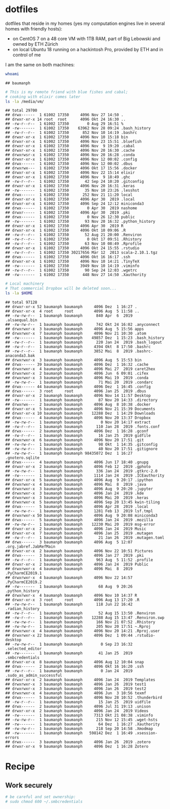 dotfiles
================

dotfiles that reside in my homes (yes my computation engines live in
several homes with friendly hosts):

  - on CentOS 7 on a 48 core VM with 1TB RAM, part of Big Lebowski and
    owned by ETH Zürich
  - on local Ubuntu 18 running on a hackintosh Pro, provided by ETH and
    in control of me

I am the same on both machines:

``` bash
whoami
```

    ## baumanph

``` bash
# This is my remote friend with blue fishes and cabal;
# cooking with elixir comes later
ls -la /media/vm/
```

    ## total 29700
    ## drwx------  1 61002 17350     4096 Nov 27 14:50 .
    ## drwxr-xr-x 14 root  root      4096 Okt 24 16:30 ..
    ## -rw-r--r--  1 61002 17350        0 Aug 29 16:51 %
    ## -rw-------  1 61002 17350    63962 Nov 28 09:24 .bash_history
    ## -rw-r--r--  1 61002 17350      852 Nov 10 14:19 .bashrc
    ## drwxr-xr-x  1 61002 17350     4096 Nov 10 15:18 bin
    ## drwxr-xr-x  1 61002 17350     4096 Nov 23 15:51 .bluefish
    ## drwxr-xr-x  1 61002 17350     4096 Nov  9 19:20 .cabal
    ## drwxr-xr-x  1 61002 17350     4096 Nov 20 16:30 .cache
    ## drwxrwsr-x  1 61002 17350     4096 Nov 20 16:28 .conda
    ## drwxr-xr-x  1 61002 17350     4096 Nov 12 00:02 .config
    ## drwx------  1 61002 17350     4096 Nov 12 00:02 .dbus
    ## drwxrwx---  1 61002 17350     4096 Okt 17 15:56 .docker
    ## drwxr-xr-x  1 61002 17350     4096 Nov 22 15:14 elixir
    ## drwxr-xr-x  1 61002 17350     4096 Nov  9 18:49 .ghc
    ## -rw-r--r--  1 61002 17350       42 Sep 24 10:20 .gitconfig
    ## drwxr-xr-x  1 61002 17350     4096 Nov 20 16:31 .keras
    ## -rw-------  1 61002 17350       35 Nov 10 23:26 .lesshst
    ## drwx------  1 61002 17350      252 Nov 21 11:20 local
    ## drwxr-xr-x  1 61002 17350     4096 Apr 30  2019 .local
    ## drwxr-xr-x  1 61002 17350     4096 Sep 24 12:12 miniconda3
    ## drwx------  1 61002 17350        0 Apr 30  2019 nashome
    ## drwxr-----  1 61002 17350     4096 Apr 30  2019 .pki
    ## drwx------  1 61002 17350        0 Nov 26 12:30 public
    ## -rw-------  1 61002 17350       93 Nov 20 16:32 .python_history
    ## drwxr-xr-x  1 61002 17350     4096 Apr 30  2019 R
    ## drwxr-xr-x  1 61002 17350     4096 Okt 10 09:06 .R
    ## -rw-r--r--  1 61002 17350       52 Aug 21 20:00 .Renviron
    ## -rw-r--r--  1 61002 17350        0 Okt 17 09:51 .Rhistory
    ## -rw-r--r--  1 61002 17350       63 Nov 10 08:49 .Rprofile
    ## drwxr-xr-x  1 61002 17350     4096 Okt 24 15:55 .rstudio
    ## -rw-r--r--  1 61002 17350 30217656 Mär 12  2013 scala-2.10.1.tgz
    ## drwx------  1 61002 17350     4096 Okt 16 16:17 .ssh
    ## drwxr-xr-x  1 61002 17350     4096 Nov 10 14:21 .TinyTeX
    ## -rw-------  1 61002 17350     3949 Nov 10 14:19 .viminfo
    ## -rw-r--r--  1 61002 17350       90 Sep 24 12:03 .wgetrc
    ## -rw-------  1 61002 17350      448 Nov 27 14:50 .Xauthority

``` bash
# Local machinery
# That commercial Dropbox will be deleted soon...
ls -la $HOME
```

    ## total 97128
    ## drwxr-xr-x 52 baumanph baumanph     4096 Dez  1 16:27 .
    ## drwxr-xr-x  4 root     root         4096 Aug  5 11:58 ..
    ## -rw-rw-r--  1 baumanph baumanph      840 Apr  6  2019 .alsaequal.bin
    ## -rw-rw-r--  1 baumanph baumanph      742 Okt 24 16:02 .anyconnect
    ## drwxrwxr-x  3 baumanph baumanph     4096 Aug  5 15:56 apps
    ## drwxrwxr-x  7 baumanph baumanph     4096 Nov 21 10:30 .atom
    ## -rw-------  1 baumanph baumanph    49857 Dez  1 15:23 .bash_history
    ## -rw-r--r--  1 baumanph baumanph      220 Jan 24  2019 .bash_logout
    ## -rw-r--r--  1 baumanph baumanph     4394 Okt  8 17:50 .bashrc
    ## -rw-r--r--  1 baumanph baumanph     3852 Mai  8  2019 .bashrc-anaconda3.bak
    ## drwxrwxr-x  3 baumanph baumanph     4096 Aug  5 15:53 bin
    ## drwx------ 39 baumanph baumanph     4096 Dez  1 16:32 .cache
    ## drwxrwxr-x  4 baumanph baumanph     4096 Mai 27  2019 caret2hex
    ## drwxrwxr-x  2 baumanph baumanph     4096 Jun  6 09:01 .cifex
    ## drwxrwxr-x  3 baumanph baumanph     4096 Mai 19  2019 .conda
    ## -rw-rw-r--  1 baumanph baumanph       71 Mai 20  2019 .condarc
    ## drwx------ 44 baumanph baumanph     4096 Dez  1 16:45 .config
    ## drwx------  3 root     root         4096 Jan 25  2019 .dbus
    ## drwxr-xr-x  2 baumanph baumanph     4096 Nov 14 11:57 Desktop
    ## -rw-------  1 baumanph baumanph       87 Nov 20 14:33 .directory
    ## drwxrwx---  2 baumanph baumanph     4096 Aug  8 10:38 .docker
    ## drwxr-xr-x  5 baumanph baumanph     4096 Nov 21 15:39 Documents
    ## drwxr-xr-x 10 baumanph baumanph    12288 Dez  1 14:29 Downloads
    ## drwx------  4 baumanph baumanph     4096 Nov 20 13:37 Dropbox
    ## -rw-rw-r--  1 baumanph baumanph        0 Nov 20 14:17 extract
    ## -rw-r--r--  1 baumanph baumanph      110 Jan 28  2019 .fonts.conf
    ## drwx------  2 baumanph baumanph     4096 Dez  1 16:28 .gconf
    ## -rw-r--r--  1 baumanph baumanph       16 Jan 25  2019 gidfile
    ## drwxrwxr-x  6 baumanph baumanph     4096 Nov 20 17:51 .git
    ## -rw-rw-r--  1 baumanph baumanph       98 Okt  1 14:35 .gitconfig
    ## -rw-rw-r--  1 baumanph baumanph       40 Nov 20 17:51 .gitignore
    ## -rw-rw-r--  1 baumanph baumanph 98435072 Dez  1 16:27 .gnotero.sqlite
    ## drwx------  4 baumanph baumanph     4096 Jun 17 18:40 .gnupg
    ## drwxr-xr-x  2 baumanph baumanph     4096 Feb 12  2019 .gphoto
    ## -rw-rw-r--  1 baumanph baumanph      336 Jan 24  2019 .gtkrc-2.0
    ## -rw-------  1 baumanph baumanph     1114 Jan 24  2019 .ICEauthority
    ## drwxr-xr-x  5 baumanph baumanph     4096 Aug  9 20:17 .ipython
    ## drwxrwxr-x  4 baumanph baumanph     4096 Mai  8  2019 .java
    ## drwxrwxr-x  3 baumanph baumanph     4096 Aug  9 20:20 .jupyter
    ## drwxrwxr-x  3 baumanph baumanph     4096 Jan 24  2019 .kde
    ## drwxrwxr-x  3 baumanph baumanph     4096 Mai 20  2019 .keras
    ## drwxrwxr-x  5 baumanph baumanph     4096 Sep 20 13:45 kwin-tiling
    ## drwx------  5 baumanph baumanph     4096 Apr 28  2019 .local
    ## -rw-rw-r--  1 baumanph baumanph     1281 Feb 13  2019 lsf.tmpl
    ## drwxrwxr-x 50 baumanph baumanph     4096 Aug  9 20:08 miniconda3
    ## drwx------  5 baumanph baumanph     4096 Jan 24  2019 .mozilla
    ## -rw-rw-r--  1 baumanph baumanph    12230 Mai 20  2019 msg-error
    ## drwxr-xr-x  2 baumanph baumanph     4096 Jan 24  2019 Music
    ## drwxr-xr-x  7 baumanph baumanph     4096 Jan 25  2019 .mutagen
    ## -rw-r--r--  1 baumanph baumanph       21 Jan 26  2019 .mutagen.toml
    ## drwx------  3 baumanph baumanph     4096 Aug  5 12:07 .org.jabref.JabRefMain
    ## drwxr-xr-x  2 baumanph baumanph     4096 Nov 22 10:51 Pictures
    ## drwx------  3 baumanph baumanph     4096 Jan 27  2019 .pki
    ## -rw-r--r--  1 baumanph baumanph      963 Aug  5 11:52 .profile
    ## drwxr-xr-x  2 baumanph baumanph     4096 Jan 24  2019 Public
    ## drwxrwxr-x  4 baumanph baumanph     4096 Mai  8  2019 .PyCharmCE2019.1
    ## drwxrwxr-x  4 baumanph baumanph     4096 Nov 22 14:57 .PyCharmCE2019.2
    ## -rw-------  1 baumanph baumanph       68 Aug  9 20:26 .python_history
    ## drwxrwxr-x  4 baumanph baumanph     4096 Nov 10 14:37 R
    ## drwxr-xr-x  3 root     root         4096 Aug 13 17:20 .R
    ## -rw-rw-r--  1 baumanph baumanph      118 Jun 22 16:42 .radian_history
    ## -rw-r--r--  1 baumanph baumanph       52 Aug 15 13:50 .Renviron
    ## -rw-r--r--  1 baumanph baumanph    12288 Aug 15 13:47 .Renviron.swp
    ## -rw-rw-r--  1 baumanph baumanph      166 Nov 21 07:52 .Rhistory
    ## -rw-rw-r--  1 baumanph baumanph      205 Nov 20 17:51 ~.Rproj
    ## drwxrwxr-x  4 baumanph baumanph     4096 Nov 20 14:21 .Rproj.user
    ## drwxrwxr-x 22 baumanph baumanph     4096 Dez  1 09:44 .rstudio-desktop
    ## -rw-rw-r--  1 baumanph baumanph        0 Sep 23 16:32 .selected_editor
    ## -rw-------  1 baumanph baumanph       41 Jan 25  2019 .smbcredentials
    ## drwxr-xr-x  8 baumanph baumanph     4096 Aug 12 10:04 snap
    ## drwx------  2 baumanph baumanph     4096 Okt 16 16:20 .ssh
    ## -rw-r--r--  1 baumanph baumanph        0 Jan 24  2019 .sudo_as_admin_successful
    ## drwxr-xr-x  2 baumanph baumanph     4096 Jan 24  2019 Templates
    ## drwxrwxr-x  3 baumanph baumanph     4096 Jan 26  2019 test1
    ## drwxrwxr-x  3 baumanph baumanph     4096 Jan 26  2019 test2
    ## drwxrwxr-x  4 baumanph baumanph     4096 Jun  3 10:56 texmf
    ## drwx------  5 baumanph baumanph     4096 Nov 28 10:52 .thunderbird
    ## -rw-r--r--  1 baumanph baumanph       15 Jan 25  2019 uidfile
    ## drwx------  2 baumanph baumanph     4096 Jul 31 19:13 .unison
    ## drwxr-xr-x  2 baumanph baumanph     4096 Jan 24  2019 Videos
    ## -rw-------  1 baumanph baumanph     7313 Okt 21 08:38 .viminfo
    ## -rw-rw-r--  1 baumanph baumanph      215 Nov 12 15:45 .wget-hsts
    ## -rw-------  1 baumanph baumanph       64 Dez  1 16:27 .Xauthority
    ## -rw-rw-r--  1 baumanph baumanph      218 Sep 20 14:58 .Xmodmap
    ## -rw-------  1 baumanph baumanph   598142 Dez  1 16:49 .xsession-errors
    ## drwx------  3 baumanph baumanph     4096 Jan 26  2019 .zotero
    ## drwxr-xr-x  9 baumanph baumanph     4096 Dez  1 16:28 Zotero

# Recipe

## Work securely

``` bash
# be careful and set ownership:
# sudo chmod 600 ~/.smbcredentials 
```
